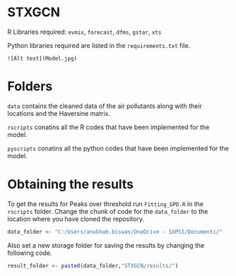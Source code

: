 # STXGCN

R Libraries required:
```evmix```, ```forecast```, ```dfms```, ```gstar```, ```xts```

Python libraries required are listed in the ```requirements.txt``` file.

```![Alt text](Model.jpg)```

# Folders

```data``` contains the cleaned data of the air pollutants along with their locations and the Haversine matrix.

```rscripts``` conatins all the R codes that have been implemented for the model.

```pyscripts``` conatins all the python codes that have been implemented for the model.

# Obtaining the results

To get the results for Peaks over threshold run ```Fitting_GPD.R``` in the ```rscripts``` folder. Change the chunk of code for the ```data_folder``` to the location where you have cloned the repository.

```r
data_folder <- "C:/Users/anubhab.biswas/OneDrive - SUPSI/Documenti/"
```

Also set a new storage folder for saving the results by changing the following code.

```r
result_folder <- paste0(data_folder,"STXGCN/results/")
```



